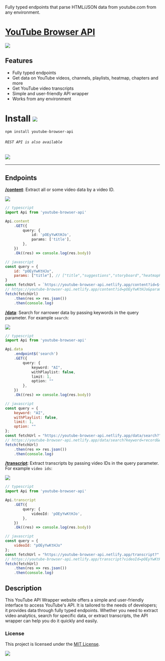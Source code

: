 Fully typed endpoints that parse HTML/JSON data from youtube.com from any environment.

# [YouTube Browser API](https://youtube-browser-api.netlify.app/)
<a href="https://youtube-browser-api.netlify.app/" target="_blank"><img src="https://img.shields.io/badge/youtube browser api-website-green"></a>

## Features
- Fully typed endpoints
- Get data on YouTube videos, channels, playlists, heatmap, chapters and more
- Get YouTube video transcripts
- Simple and user-friendly API wrapper
- Works from any environment

# Install <a href="https://github.com/kauderk/youtube-browser-api/wiki" target="_blank"><img src="https://img.shields.io/badge/npm-red"></a>
```bash
npm install youtube-browser-api
```
###### `REST API is also available`

## <a href="https://github.com/kauderk/youtube-browser-api/wiki" target="_blank"><img src="https://img.shields.io/badge/Documentaion-Wiki-yellow"></a>

---

## Endpoints

**[/content](https://youtube-browser-api.netlify.app/content/page)**: Extract all or some video data by a video ID.

<a href="https://youtube-browser-api.netlify.app/content?id=pOEyYwKtHJo&params=title" target="_blank"><img src="https://img.shields.io/badge/test endpoint-params=title-green"></a>

```ts
// typescript
import Api from 'youtube-browser-api'

Api.content
    .GET({
        query: {
            id: 'pOEyYwKtHJo',
            params: ['title'],
        },
    })
    .Ok((res) => console.log(res.body))
```
```js
// javascript
const query = {
    id: "pOEyYwKtHJo",
    params: ["title"], // ["title","suggestions","storyboard","heatmapPath","isLive","channel","description","initialData","playerResponse","apiToken","context","auto_chapters","chapters","heatmap"]
}
const fetchUrl = `https://youtube-browser-api.netlify.app/content?id=${query.id}&query=` + query.params.join()
// https://youtube-browser-api.netlify.app/content?id=pOEyYwKtHJo&params=title
fetch(fetchUrl)
    .then(res => res.json())
    .then(console.log)
```

**[/data](https://youtube-browser-api.netlify.app/data/page)**: Search for narrower data by passing keywords in the query parameter. For example `search`:

<a href="https://youtube-browser-api.netlify.app/data/search?keyword=record&withPlaylist=false&limit=1&option=" target="_blank"><img src="https://img.shields.io/badge/test endpoint-keyword=record-green"></a>

```ts
// typescript
import Api from 'youtube-browser-api'

Api.data
    .endpoint$('search')
    .GET({
        query: {
            keyword: "AI",
            withPlaylist: false,
            limit: 1,
            option: ""
        },
    })
    .Ok((res) => console.log(res.body))
```
```js
// javascript
const query = {
    keyword: "AI",
    withPlaylist: false,
    limit: 1,
    option: ""
};
const fetchUrl = "https://youtube-browser-api.netlify.app/data/search?" + new URLSearchParams(query).toString()
// https://youtube-browser-api.netlify.app/data/search?keyword=record&withPlaylist=false&limit=1&option=
fetch(fetchUrl)
    .then(res => res.json())
    .then(console.log)
```

**[/transcript](https://youtube-browser-api.netlify.app/transcript/page)**: Extract transcripts by passing video IDs in the query parameter. For example `video ids`:

<a href="https://youtube-browser-api.netlify.app/transcript?videoId=pOEyYwKtHJo" target="_blank"><img src="https://img.shields.io/badge/test endpoint-transcript-green"></a>

```ts
// typescript
import Api from 'youtube-browser-api'

Api.transcript
    .GET({
        query: {
            videoId: 'pOEyYwKtHJo',
        },
    })
    .Ok((res) => console.log(res.body))
```
```js
// javascript
const query = {
    videoId: "pOEyYwKtHJo"
};
const fetchUrl = "https://youtube-browser-api.netlify.app/transcript?" + new URLSearchParams(query).toString()
// https://youtube-browser-api.netlify.app/transcript?videoId=pOEyYwKtHJo
fetch(fetchUrl)
    .then(res => res.json())
    .then(console.log)
```
## Description
This YouTube API Wrapper website offers a simple and user-friendly interface to access YouTube's API. It is tailored to the needs of developers; it provides data through fully typed endpoints. Whether you need to extract video analytics, search for specific data, or extract transcripts, the API wrapper can help you do it quickly and easily.

### License
This project is licensed under the [MIT License](https://github.com/kauderk/youtube-browser-api/blob/main/LICENSE).

<a href="https://youtube-browser-api.netlify.app/" target="_blank"><img src="https://img.shields.io/badge/Try it out now!-youtube browser api-blue"></a>


<meta name="description" content="Access YouTube's videos, channels, playlists and more through our YouTube API Wrapper website. Our API wrapper offers content, data, and transcript endpoints with a simple interface tailored to your needs." />
<meta name="keywords" content="YouTube API, YouTube API Wrapper, video data, transcripts, channels, playlists, data endpoints, content endpoints, HTML data, simple interface, user-friendly." />